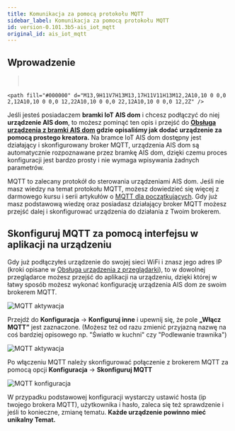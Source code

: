 ```yaml
---
title: Komunikacja za pomocą protokołu MQTT
sidebar_label: Komunikacja za pomocą protokołu MQTT
id: version-0.101.3b5-ais_iot_mqtt
original_id: ais_iot_mqtt
---
```


## Wprowadzenie

> <svg style="width:24px;height:24px" viewBox="0 0 24 24">
    <path fill="#000000" d="M13,9H11V7H13M13,17H11V11H13M12,2A10,10 0 0,0 2,12A10,10 0 0,0 12,22A10,10 0 0,0 22,12A10,10 0 0,0 12,2Z" />
</svg> Jeśli jesteś posiadaczem **bramki IoT AIS dom** i chcesz podłączyć do niej **urządzenie AIS dom**, to możesz pominąć ten opis i przejść do **[Obsługa urządzenia z bramki AIS dom](/AIS-docs/docs/en/next/ais_iot_gate.html) gdzie opisaliśmy jak dodać urządzenie za pomocą prostego kreatora.** Na bramce IoT AIS dom dostępny jest działający i skonfigurowany broker MQTT, urządzenia AIS dom są automatycznie rozpoznawane przez bramkę AIS dom, dzięki czemu proces konfiguracji jest bardzo prosty i nie wymaga wpisywania żadnych parametrów.


MQTT to zalecany protokół do sterowania urządzeniami AIS dom. Jeśli nie masz wiedzy na temat protokołu MQTT, możesz dowiedzieć się więcej z darmowego kursu i serii artykułów o [MQTT dla początkujących](https://www.hivemq.com/mqtt-essentials/). Gdy już masz podstawową wiedzę oraz posiadasz działający broker MQTT możesz przejść dalej i skonfigurować urządzenia do działania z Twoim brokerem.


## Skonfiguruj MQTT za pomocą interfejsu w aplikacji na urządzeniu

Gdy już podłączyłeś urządzenie do swojej sieci WiFi i znasz jego adres IP (kroki opisane w [Obsługa urządzenia z przeglądarki](/AIS-docs/docs/en/next/ais_iot_browser.html)), to w dowolnej przeglądarce możesz przejść do aplikacji na urządzeniu, dzięki której w łatwy sposób możesz wykonać konfigurację urządzenia AIS dom ze swoim brokerem MQTT.

![MQTT aktywacja](/AIS-docs/img/en/iot/iot_web_app.png)


Przejdź do **Konfiguracja** -> **Konfiguruj inne** i upewnij się, że pole **„Włącz MQTT”** jest zaznaczone.
(Możesz też od razu zmienić przyjazną nazwę na coś bardziej opisowego np. "Światło w kuchni" czy "Podlewanie trawnika")

![MQTT aktywacja](/AIS-docs/img/en/iot/mqtt_active.png)


Po włączeniu MQTT należy skonfigurować połączenie z brokerem MQTT za pomocą opcji **Konfiguracja** -> **Skonfiguruj MQTT**


![MQTT konfiguracja](/AIS-docs/img/en/iot/iot_mqtt_config.png)

W przypadku podstawowej konfiguracji wystarczy ustawić hosta (ip twojego brokera MQTT), użytkownika i hasło, zaleca się też sprawdzenie i jeśli to konieczne, zmianę tematu. **Każde urządzenie powinno mieć unikalny Temat.**
